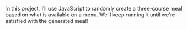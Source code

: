 In this project, I’ll use JavaScript to randomly create a three-course meal based on what is available on a menu. We’ll keep running it until we’re satisfied with the generated meal!